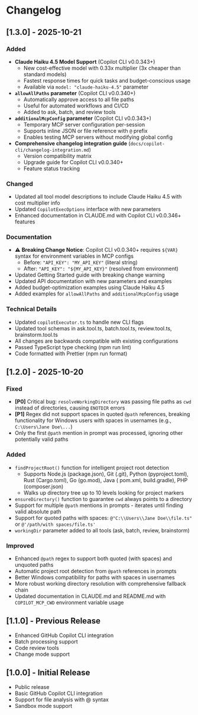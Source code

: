 # Changelog

## [1.3.0] - 2025-10-21

### Added

- **Claude Haiku 4.5 Model Support** (Copilot CLI v0.0.343+)
  - New cost-effective model with 0.33x multiplier (3x cheaper than standard models)
  - Fastest response times for quick tasks and budget-conscious usage
  - Available via `model: "claude-haiku-4.5"` parameter
- **`allowAllPaths` parameter** (Copilot CLI v0.0.340+)
  - Automatically approve access to all file paths
  - Useful for automated workflows and CI/CD
  - Added to ask, batch, and review tools
- **`additionalMcpConfig` parameter** (Copilot CLI v0.0.343+)
  - Temporary MCP server configuration per-session
  - Supports inline JSON or file reference with `@` prefix
  - Enables testing MCP servers without modifying global config
- **Comprehensive changelog integration guide** (`docs/copilot-cli/changelog-integration.md`)
  - Version compatibility matrix
  - Upgrade guide for Copilot CLI v0.0.340+
  - Feature status tracking

### Changed

- Updated all tool model descriptions to include Claude Haiku 4.5 with cost multiplier info
- Updated `CopilotExecOptions` interface with new parameters
- Enhanced documentation in CLAUDE.md with Copilot CLI v0.0.346+ features

### Documentation

- ⚠️ **Breaking Change Notice**: Copilot CLI v0.0.340+ requires `${VAR}` syntax for environment variables in MCP configs
  - Before: `"API_KEY": "MY_API_KEY"` (literal string)
  - After: `"API_KEY": "${MY_API_KEY}"` (resolved from environment)
- Updated Getting Started guide with breaking change warning
- Updated API documentation with new parameters and examples
- Added budget-optimization examples using Claude Haiku 4.5
- Added examples for `allowAllPaths` and `additionalMcpConfig` usage

### Technical Details

- Updated `copilotExecutor.ts` to handle new CLI flags
- Updated tool schemas in ask.tool.ts, batch.tool.ts, review.tool.ts, brainstorm.tool.ts
- All changes are backwards compatible with existing configurations
- Passed TypeScript type checking (npm run lint)
- Code formatted with Prettier (npm run format)

## [1.2.0] - 2025-10-20

### Fixed

- **[P0]** Critical bug: `resolveWorkingDirectory` was passing file paths as `cwd` instead of directories, causing
  `ENOTDIR` errors
- **[P1]** Regex did not support spaces in quoted `@path` references, breaking functionality for Windows users with
  spaces in usernames (e.g., `C:\Users\Jane Doe\...`)
- Only the first `@path` mention in prompt was processed, ignoring other potentially valid paths

### Added

- `findProjectRoot()` function for intelligent project root detection
  - Supports Node.js (package.json), Git (.git), Python (pyproject.toml), Rust (Cargo.toml), Go (go.mod), Java (
    pom.xml, build.gradle), PHP (composer.json)
  - Walks up directory tree up to 10 levels looking for project markers
- `ensureDirectory()` function to guarantee `cwd` always points to a directory
- Support for multiple `@path` mentions in prompts - iterates until finding valid absolute path
- Support for quoted paths with spaces: `@"C:\\Users\\Jane Doe\\file.ts"` or `@'/path/with spaces/file.ts'`
- `workingDir` parameter added to all tools (ask, batch, review, brainstorm)

### Improved

- Enhanced `@path` regex to support both quoted (with spaces) and unquoted paths
- Automatic project root detection from `@path` references in prompts
- Better Windows compatibility for paths with spaces in usernames
- More robust working directory resolution with comprehensive fallback chain
- Updated documentation in CLAUDE.md and README.md with `COPILOT_MCP_CWD` environment variable usage

## [1.1.0] - Previous Release

- Enhanced GitHub Copilot CLI integration
- Batch processing support
- Code review tools
- Change mode support

## [1.0.0] - Initial Release

- Public release
- Basic GitHub Copilot CLI integration
- Support for file analysis with @ syntax
- Sandbox mode support

